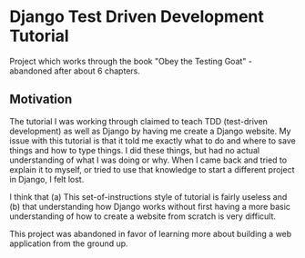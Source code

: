 # Django Test Driven Development Tutorial

Project which works through the book "Obey the Testing Goat" - abandoned after about 6 chapters. 

## Motivation

The tutorial I was working through claimed to teach TDD (test-driven development) as well as Django by having me create a Django website. My issue with this tutorial is that it told me exactly what to do and where to save things and how to type things. I did these things, but had no actual understanding of what I was doing or why. When I came back and tried to explain it to myself, or tried to use that knowledge to start a different project in Django, I felt lost. 

I think that (a) This set-of-instructions style of tutorial is fairly useless and (b) that understanding how Django works without first having a more basic understanding of how to create a website from scratch is very difficult. 

This project was abandoned in favor of learning more about building a web application from the ground up. 
